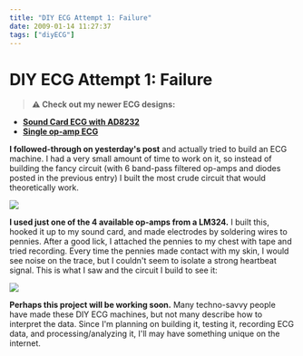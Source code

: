 ```yaml
---
title: "DIY ECG Attempt 1: Failure"
date: 2009-01-14 11:27:37
tags: ["diyECG"]
---
```


# DIY ECG Attempt 1: Failure

> **⚠️ Check out my newer ECG designs:** 
* [**Sound Card ECG with AD8232**](https://swharden.com/blog/2019-03-15-sound-card-ecg-with-ad8232/)
* [**Single op-amp ECG**](https://swharden.com/blog/2016-08-08-diy-ecg-with-1-op-amp/)

__I followed-through on yesterday's post__ and actually tried to build an ECG machine. I had a very small amount of time to work on it, so instead of building the fancy circuit (with 6 band-pass filtered op-amps and diodes posted in the previous entry) I built the most crude circuit that would theoretically work.

<div class="text-center img-border">

![](https://swharden.com/static/2009/01/14/opampecg.gif)

</div>

__I used just one of the 4 available op-amps from a LM324.__ I built this, hooked it up to my sound card, and made electrodes by soldering wires to pennies. After a good lick, I attached the pennies to my chest with tape and tried recording. Every time the pennies made contact with my skin, I would see noise on the trace, but I couldn't seem to isolate a strong heartbeat signal. This is what I saw and the circuit I build to see it:

<div class="text-center img-border">

[![](https://swharden.com/static/2009/01/14/noise_thumb.jpg)](https://swharden.com/static/2009/01/14/noise.png)

</div>

__Perhaps this project will be working soon.__ Many techno-savvy people have made these DIY ECG machines, but not many describe how to interpret the data. Since I'm planning on building it, testing it, recording ECG data, and processing/analyzing it, I'll may have something unique on the internet.

